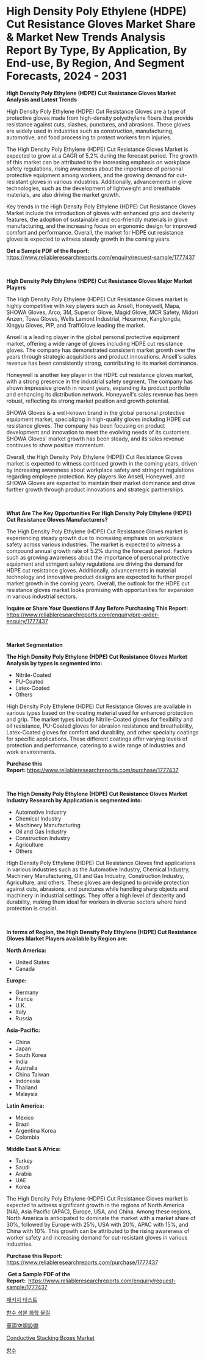 <p><h1>High Density Poly Ethylene (HDPE) Cut Resistance Gloves Market Share & Market New Trends Analysis Report By Type, By Application, By End-use, By Region, And Segment Forecasts, 2024 - 2031</h1></p><p><strong>High Density Poly Ethylene (HDPE) Cut Resistance Gloves Market Analysis and Latest Trends</strong></p>
<p><p>High Density Poly Ethylene (HDPE) Cut Resistance Gloves are a type of protective gloves made from high-density polyethylene fibers that provide resistance against cuts, slashes, punctures, and abrasions. These gloves are widely used in industries such as construction, manufacturing, automotive, and food processing to protect workers from injuries.</p><p>The High Density Poly Ethylene (HDPE) Cut Resistance Gloves Market is expected to grow at a CAGR of 5.2% during the forecast period. The growth of this market can be attributed to the increasing emphasis on workplace safety regulations, rising awareness about the importance of personal protective equipment among workers, and the growing demand for cut-resistant gloves in various industries. Additionally, advancements in glove technologies, such as the development of lightweight and breathable materials, are also driving the market growth.</p><p>Key trends in the High Density Poly Ethylene (HDPE) Cut Resistance Gloves Market include the introduction of gloves with enhanced grip and dexterity features, the adoption of sustainable and eco-friendly materials in glove manufacturing, and the increasing focus on ergonomic design for improved comfort and performance. Overall, the market for HDPE cut resistance gloves is expected to witness steady growth in the coming years.</p></p>
<p><strong>Get a Sample PDF of the Report:&nbsp;</strong> <a href="https://www.reliableresearchreports.com/enquiry/request-sample/1777437">https://www.reliableresearchreports.com/enquiry/request-sample/1777437</a></p>
<p>&nbsp;</p>
<p><strong>High Density Poly Ethylene (HDPE) Cut Resistance Gloves Major Market Players</strong></p>
<p><p>The High Density Poly Ethylene (HDPE) Cut Resistance Gloves market is highly competitive with key players such as Ansell, Honeywell, Mapa, SHOWA Gloves, Arco, 3M, Superior Glove, Magid Glove, MCR Safety, Midori Anzen, Towa Gloves, Wells Lamont Industrial, Hexarmor, Kanglongda, Xingyu Gloves, PIP, and TraffiGlove leading the market.</p><p>Ansell is a leading player in the global personal protective equipment market, offering a wide range of gloves including HDPE cut resistance gloves. The company has demonstrated consistent market growth over the years through strategic acquisitions and product innovations. Ansell's sales revenue has been consistently strong, contributing to its market dominance.</p><p>Honeywell is another key player in the HDPE cut resistance gloves market, with a strong presence in the industrial safety segment. The company has shown impressive growth in recent years, expanding its product portfolio and enhancing its distribution network. Honeywell's sales revenue has been robust, reflecting its strong market position and growth potential.</p><p>SHOWA Gloves is a well-known brand in the global personal protective equipment market, specializing in high-quality gloves including HDPE cut resistance gloves. The company has been focusing on product development and innovation to meet the evolving needs of its customers. SHOWA Gloves' market growth has been steady, and its sales revenue continues to show positive momentum.</p><p>Overall, the High Density Poly Ethylene (HDPE) Cut Resistance Gloves market is expected to witness continued growth in the coming years, driven by increasing awareness about workplace safety and stringent regulations regarding employee protection. Key players like Ansell, Honeywell, and SHOWA Gloves are expected to maintain their market dominance and drive further growth through product innovations and strategic partnerships.</p></p>
<p>&nbsp;</p>
<p><strong>What Are The Key Opportunities For High Density Poly Ethylene (HDPE) Cut Resistance Gloves Manufacturers?</strong></p>
<p><p>The High Density Poly Ethylene (HDPE) Cut Resistance Gloves market is experiencing steady growth due to increasing emphasis on workplace safety across various industries. The market is expected to witness a compound annual growth rate of 5.2% during the forecast period. Factors such as growing awareness about the importance of personal protective equipment and stringent safety regulations are driving the demand for HDPE cut resistance gloves. Additionally, advancements in material technology and innovative product designs are expected to further propel market growth in the coming years. Overall, the outlook for the HDPE cut resistance gloves market looks promising with opportunities for expansion in various industrial sectors.</p></p>
<p><strong>Inquire or Share Your Questions If Any Before Purchasing This Report:</strong> <a href="https://www.reliableresearchreports.com/enquiry/pre-order-enquiry/1777437">https://www.reliableresearchreports.com/enquiry/pre-order-enquiry/1777437</a></p>
<p>&nbsp;</p>
<p><strong>Market Segmentation</strong></p>
<p><strong>The High Density Poly Ethylene (HDPE) Cut Resistance Gloves Market Analysis by types is segmented into:</strong></p>
<p><ul><li>Nitrile-Coated</li><li>PU-Coated</li><li>Latex-Coated</li><li>Others</li></ul></p>
<p><p>High Density Poly Ethylene (HDPE) Cut Resistance Gloves are available in various types based on the coating material used for enhanced protection and grip. The market types include Nitrile-Coated gloves for flexibility and oil resistance, PU-Coated gloves for abrasion resistance and breathability, Latex-Coated gloves for comfort and durability, and other specialty coatings for specific applications. These different coatings offer varying levels of protection and performance, catering to a wide range of industries and work environments.</p></p>
<p><strong>Purchase this Report:&nbsp;</strong><a href="https://www.reliableresearchreports.com/purchase/1777437">https://www.reliableresearchreports.com/purchase/1777437</a></p>
<p>&nbsp;</p>
<p><strong>The High Density Poly Ethylene (HDPE) Cut Resistance Gloves Market Industry Research by Application is segmented into:</strong></p>
<p><ul><li>Automotive Industry</li><li>Chemical Industry</li><li>Machinery Manufacturing</li><li>Oil and Gas Industry</li><li>Construction Industry</li><li>Agriculture</li><li>Others</li></ul></p>
<p><p>High Density Poly Ethylene (HDPE) Cut Resistance Gloves find applications in various industries such as the Automotive Industry, Chemical Industry, Machinery Manufacturing, Oil and Gas Industry, Construction Industry, Agriculture, and others. These gloves are designed to provide protection against cuts, abrasions, and punctures while handling sharp objects and machinery in industrial settings. They offer a high level of dexterity and durability, making them ideal for workers in diverse sectors where hand protection is crucial.</p></p>
<p>&nbsp;</p>
<p><strong>In terms of Region, the High Density Poly Ethylene (HDPE) Cut Resistance Gloves Market Players available by Region are:</strong></p>
<p>
    <p> <strong> North America: </strong>
        <ul>
            <li>United States</li>
            <li>Canada</li>
        </ul>
        </p> 
    <p> <strong> Europe: </strong>
        <ul>
            <li>Germany</li>
            <li>France</li>
            <li>U.K.</li>
            <li>Italy</li>
            <li>Russia</li>
        </ul>
        </p> 
    <p> <strong> Asia-Pacific: </strong>
        <ul>
            <li>China</li>
            <li>Japan</li>
            <li>South Korea</li>
            <li>India</li>
            <li>Australia</li>
            <li>China Taiwan</li>
            <li>Indonesia</li>
            <li>Thailand</li>
            <li>Malaysia</li>
        </ul>
        </p> 
    <p> <strong> Latin America: </strong>
        <ul>
            <li>Mexico</li>
            <li>Brazil</li>
            <li>Argentina Korea</li>
            <li>Colombia</li>
        </ul>
        </p> 
    <p> <strong> Middle East & Africa: </strong>
        <ul>
            <li>Turkey</li>
            <li>Saudi</li>
            <li>Arabia</li>
            <li>UAE</li>
            <li>Korea</li>
        </ul>
    </p>
    </p>
<p><p>The High Density Poly Ethylene (HDPE) Cut Resistance Gloves market is expected to witness significant growth in the regions of North America (NA), Asia Pacific (APAC), Europe, USA, and China. Among these regions, North America is anticipated to dominate the market with a market share of 30%, followed by Europe with 25%, USA with 20%, APAC with 15%, and China with 10%. This growth can be attributed to the rising awareness of worker safety and increasing demand for cut-resistant gloves in various industries.</p></p>
<p><strong>Purchase this Report: </strong><a href="https://www.reliableresearchreports.com/purchase/1777437">https://www.reliableresearchreports.com/purchase/1777437</a></p>
<p>&nbsp;<strong>Get a Sample PDF of the Report:&nbsp;&nbsp;</strong><a href="https://www.reliableresearchreports.com/enquiry/request-sample/1777437">https://www.reliableresearchreports.com/enquiry/request-sample/1777437</a></p>
<p><strong></strong></p>
<p><p><a href="https://medium.com/@brisamorar2023/%ED%8C%A8%ED%82%A4%EC%A7%80-%ED%85%8C%EC%8A%A4%ED%8A%B8-%EC%8B%9C%EC%9E%A5%EC%9D%80-%EC%8B%9C%EC%9E%A5-%EC%A0%90%EC%9C%A0%EC%9C%A8-%ED%81%AC%EA%B8%B0-%EB%B0%8F-2031%EB%85%84%EA%B9%8C%EC%A7%80%EC%9D%98-%EC%98%88%EC%83%81-%EC%98%88%EC%B8%A1%EC%97%90-%EC%B4%88%EC%A0%90%EC%9D%84-%EB%A7%9E%EC%B6%A5%EB%8B%88%EB%8B%A4-83424763e2da">패키지 테스트</a></p><p><a href="https://github.com/LanceOlsotn8978/Market-Research-Report-List-1/blob/main/13340306214.md">향수 성분 화학 물질</a></p><p><a href="https://medium.com/@nicholas.ellison0076890/%E8%BB%8A%E4%B8%A1%E7%94%A8hvac%E5%B8%82%E5%A0%B4%E8%A6%8F%E6%A8%A1%E3%81%A8%E5%B8%82%E5%A0%B4%E5%8B%95%E5%90%91-%E5%AE%8C%E5%85%A8%E3%81%AA%E7%94%A3%E6%A5%AD%E6%A6%82%E8%A6%81-2024%E5%B9%B4%E3%81%8B%E3%82%892031%E5%B9%B4-483e2e90109e">車両空調設備</a></p><p><a href="https://github.com/Whitneyboyettebo9kiw7yr13/Market-Research-Report-List-1/blob/main/conductive-stacking-boxes-market.md">Conductive Stacking Boxes Market</a></p><p><a href="https://github.com/lzrvbyqzftro57/Market-Research-Report-List-1/blob/main/98294026215.md">향수</a></p></p>
